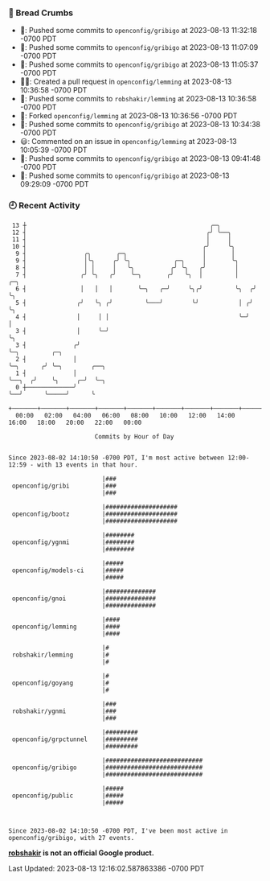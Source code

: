 ### 🍞 Bread Crumbs

 * 🚢: Pushed some commits to `openconfig/gribigo` at 2023-08-13 11:32:18 -0700 PDT
 * 🚢: Pushed some commits to `openconfig/gribigo` at 2023-08-13 11:07:09 -0700 PDT
 * 🚢: Pushed some commits to `openconfig/gribigo` at 2023-08-13 11:05:37 -0700 PDT
 * ✍🏼: Created a pull request in `openconfig/lemming` at 2023-08-13 10:36:58 -0700 PDT
 * 🚢: Pushed some commits to `robshakir/lemming` at 2023-08-13 10:36:58 -0700 PDT
 * 🍴: Forked `openconfig/lemming` at 2023-08-13 10:36:56 -0700 PDT
 * 🚢: Pushed some commits to `openconfig/gribigo` at 2023-08-13 10:34:38 -0700 PDT
 * 😃: Commented on an issue in `openconfig/lemming` at 2023-08-13 10:05:39 -0700 PDT
 * 🚢: Pushed some commits to `openconfig/gribigo` at 2023-08-13 09:41:48 -0700 PDT
 * 🚢: Pushed some commits to `openconfig/gribigo` at 2023-08-13 09:29:09 -0700 PDT

### 🕘 Recent Activity
```
 13 ┼                                                   ╭─╮
 12 ┤                                                  ╭╯ ╰──╮
 11 ┤                                                  │     │
 10 ┤                                                 ╭╯     ╰╮
  9 ┤                ╭╮       ╭─╮                     │       │
  9 ┤                │╰╮     ╭╯ ╰╮            ╭─╮     │       ╰╮
  8 ┤                │ │     │   ╰╮          ╭╯ ╰╮   ╭╯        │
  7 ┤               ╭╯ ╰╮   ╭╯    ╰─╮       ╭╯   ╰╮  │         │    ╭─╮
  6 ┤               │   │   │       ╰─╮   ╭─╯     ╰╮╭╯         ╰╮  ╭╯ ╰╮
  5 ┤              ╭╯   ╰╮ ╭╯         ╰───╯        ╰╯           │ ╭╯   ╰╮
  4 ┤              │     │ │                                    ╰─╯     │
  3 ┤              │     ╰─╯                                            ╰╮
  3 ┤             ╭╯                                                     ╰─╮         ╭─╮
  2 ┤             │                                                        ╰─╮      ╭╯ ╰─╮        ╭──╮
  1 ┤             │                                                          ╰──╮  ╭╯    ╰╮     ╭─╯  ╰─╮
  0 ┼─────────────╯                                                             ╰──╯      ╰─────╯      ╰
    +───────+───────+───────+───────+───────+───────+───────+───────+───────+───────+───────+───────+────
  00:00   02:00   04:00   06:00   08:00   10:00   12:00   14:00   16:00   18:00   20:00   22:00   00:00   

						Commits by Hour of Day


Since 2023-08-02 14:10:50 -0700 PDT, I'm most active between 12:00-12:59 - with 13 events in that hour.

```



```
                          |###
 openconfig/gribi         |###
                          |###

                          |####################
 openconfig/bootz         |####################
                          |####################

                          |########
 openconfig/ygnmi         |########
                          |########

                          |#####
 openconfig/models-ci     |#####
                          |#####

                          |##############
 openconfig/gnoi          |##############
                          |##############

                          |####
 openconfig/lemming       |####
                          |####

                          |#
 robshakir/lemming        |#
                          |#

                          |#
 openconfig/goyang        |#
                          |#

                          |###
 robshakir/ygnmi          |###
                          |###

                          |#########
 openconfig/grpctunnel    |#########
                          |#########

                          |###########################
 openconfig/gribigo       |###########################
                          |###########################

                          |#####
 openconfig/public        |#####
                          |#####



Since 2023-08-02 14:10:50 -0700 PDT, I've been most active in openconfig/gribigo, with 27 events.

```
**[robshakir](mailto:robjs@google.com) is not an official Google product.**  


Last Updated: 2023-08-13 12:16:02.587863386 -0700 PDT

